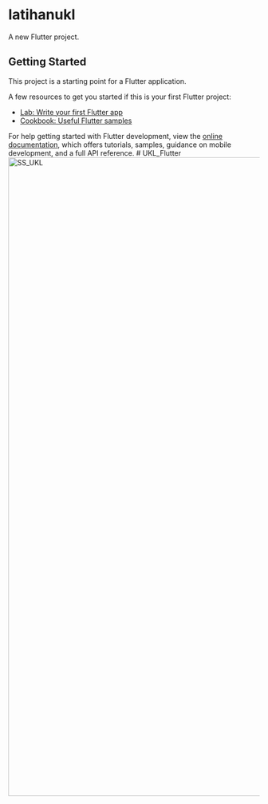 # latihanukl

A new Flutter project.

## Getting Started

This project is a starting point for a Flutter application.

A few resources to get you started if this is your first Flutter project:

- [Lab: Write your first Flutter app](https://docs.flutter.dev/get-started/codelab)
- [Cookbook: Useful Flutter samples](https://docs.flutter.dev/cookbook)

For help getting started with Flutter development, view the
[online documentation](https://docs.flutter.dev/), which offers tutorials,
samples, guidance on mobile development, and a full API reference.
#   U K L _ F l u t t e r 
 
 <img width="1280" alt="SS_UKL" src="https://github.com/user-attachments/assets/fa6ac2d0-79d1-4a11-9c7a-ef607e53842b">
